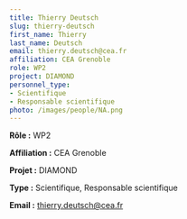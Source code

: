 ```yaml
---
title: Thierry Deutsch
slug: thierry-deutsch
first_name: Thierry
last_name: Deutsch
email: thierry.deutsch@cea.fr
affiliation: CEA Grenoble
role: WP2
project: DIAMOND
personnel_type:
- Scientifique
- Responsable scientifique
photo: /images/people/NA.png
---
```


**Rôle :** WP2

**Affiliation :** CEA Grenoble

**Projet :** DIAMOND

**Type :** Scientifique, Responsable scientifique

**Email :** [thierry.deutsch@cea.fr](mailto:thierry.deutsch@cea.fr)
